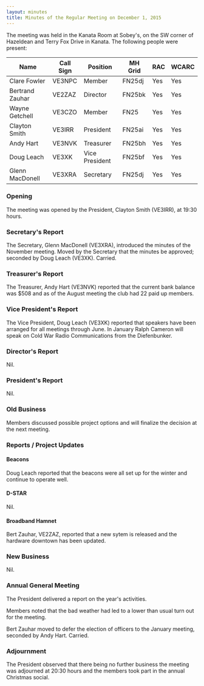 ```yaml
---
layout: minutes
title: Minutes of the Regular Meeting on December 1, 2015
---
```


The meeting was held in the Kanata Room at Sobey's, on the SW corner of Hazeldean and Terry Fox Drive in Kanata.
The following people were present:

| Name             | Call Sign | Position       | MH Grid | RAC | WCARC |
|------------------|-----------|----------------|---------|-----|-------|
| Clare Fowler     | VE3NPC    | Member         | FN25dj  | Yes |  Yes  |
| Bertrand Zauhar  | VE2ZAZ    | Director       | FN25bk  | Yes |  Yes  |
| Wayne Getchell   | VE3CZO    | Member         | FN25    | Yes |  Yes  |
| Clayton Smith    | VE3IRR    | President      | FN25ai  | Yes |  Yes  |
| Andy Hart        | VE3NVK    | Treasurer      | FN25bh  | Yes |  Yes  |
| Doug Leach       | VE3XK     | Vice President | FN25bf  | Yes |  Yes  |
| Glenn MacDonell  | VE3XRA    | Secretary      | FN25dj  | Yes |  Yes  |

### Opening

The meeting was opened by the President, Clayton Smith (VE3IRR), at 19:30 hours.

### Secretary's Report

The Secretary, Glenn MacDonell (VE3XRA), introduced the minutes of the November meeting.
Moved by the Secretary that the minutes be approved; seconded by Doug Leach (VE3XK).
Carried.

### Treasurer's Report

The Treasurer, Andy Hart (VE3NVK) reported that the current bank balance was $508 and as of the August meeting the club had 22 paid up members.

### Vice President's Report

The Vice President, Doug Leach (VE3XK) reported that speakers have been arranged for all meetings through June. In January Ralph Cameron will speak on Cold War Radio Communications from the Diefenbunker.

### Director's Report

Nil.

### President's Report

Nil.

### Old Business

Members discussed possible project options and will finalize the decision at the next meeting.

### Reports / Project Updates

#### Beacons

Doug Leach reported that the beacons were all set up for the winter and continue to operate well.

#### D-STAR

Nil.

#### Broadband Hamnet

Bert Zauhar, VE2ZAZ, reported that a new sytem is released and the hardware downtown has been updated.

### New Business

Nil.

### Annual General Meeting

The President delivered a report on the year's activities.

Members noted that the bad weather had led to a lower than usual turn out for the meeting.

Bert Zauhar moved to defer the election of officers to the January meeting, seconded by Andy Hart. Carried.

### Adjournment

The President observed that there being no further business the meeting was adjourned at 20:30 hours and the members took part in the annual Christmas social.
